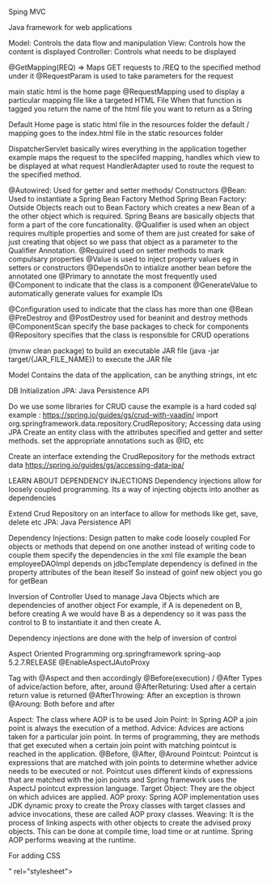 Sping MVC

Java framework for web applications 

Model: Controls the data flow and manipulation
View: Controls how the content is displayed
Controller: Controls what needs to be displayed


@GetMapping(REQ) => Maps GET requests to /REQ to the specified method under it
@RequestParam is used to take parameters for the request

main static html is the home page
@RequestMapping used to display a particular mapping file like a targeted HTML File
When that function is tagged you return the name of the html file you want to return as a String

Default Home page is static html file in the resources folder
the default / mapping goes to the index.html file in the static resources folder

DispatcherServlet basically wires everything in the application together 
example maps the request to the speciifed mapping, handles which view to be displayed at what request
HandlerAdapter used to route the request to the specified method.


@Autowired: Used for getter and setter methods/ Constructors
@Bean: Used to instantiate a Spring Bean Factory Method
Spring Bean Factory: Outside Objects reach out to Bean Factory which creates a new Bean of a the other object which is required.
Spring Beans are basically objects that form a part of the core funcationality.
@Qualifier is used when an object requires multiple properties and some of them are just created for sake of just creating that object so we pass that object as a parameter to the Qualifier Annotation.
@Required used on setter methods to mark compulsary properties
@Value is used to inject property values eg in setters or constructors
@DependsOn to intialize another bean before the annotated one
@Primary to annotate the most frequently used @Component to indicate that the class is a component
@GenerateValue to automatically generate values for example IDs

@Configuration used to indicate that the class has more than one @Bean
@PreDestroy and @PostDestroy used for beaninit and destroy methods
@ComponentScan specify the base packages to check for components
@Repository specifies that the class is responsible for CRUD operations

(mvnw clean package) to build an executable JAR file 
(java -jar target/{JAR_FILE_NAME}) to execute the JAR file

Model Contains the data of the application, can be anything strings, int etc

DB Initialization
JPA: Java Persistence API


Do we use some libraries for CRUD cause the example is a hard coded sql example  : https://spring.io/guides/gs/crud-with-vaadin/
import org.springframework.data.repository.CrudRepository;
Accessing data using JPA
Create an entity class with the attributes specified and getter and setter methods. 
set the appropriate annotations such as @ID, etc

Create an interface extending the CrudRepository for the methods extract data
https://spring.io/guides/gs/accessing-data-jpa/

LEARN ABOUT DEPENDENCY INJECTIONS
Dependency injections allow for loosely coupled programming. Its a way of injecting objects into another as dependencies

Extend Crud Repository on an interface to allow for methods like get, save, delete etc
JPA: Java Persistence API

Dependency Injections:
Design patten to make code loosely coupled
For objects or methods that depend on one another instead of writing code to couple them specify the dependencies in the xml file example the bean employeeDAOImpl depends on jdbcTemplate
dependency is defined in the property attributes of the bean iteself 
So instead of goinf new object you go for getBean


Inversion of Controller 
Used to manage Java Objects which are dependencies of another object
For example, if A is depenedent on B, before creating A we would have B as a dependency so it was pass the control to B to instantiate it and then create A.

Dependency injections are done with the help of inversion of control

Aspect Oriented Programming
<dependency>
    <groupId>org.springframework</groupId>
    <artifactId>spring-aop</artifactId>
    <version>5.2.7.RELEASE</version>
</dependency>
@EnableAspectJAutoProxy

Tag with @Aspect and then accordingly @Before(execution) / @After
Types of advice/action before, after, around
@AfterReturing: Used after a certain return value is returned
@AfterThrowing: After an exception is thrown
@Aroung: Both before and after 


Aspect: The class where AOP is to be used
Join Point:  In Spring AOP a join point is always the execution of a method.
Advice: Advices are actions taken for a particular join point. In terms of programming, they are methods that get executed when a certain join point with matching pointcut is reached in the application. @Before, @After, @Around
Pointcut: Pointcut is expressions that are matched with join points to determine whether advice needs to be executed or not. Pointcut uses different kinds of expressions that are matched with the join points and Spring framework uses the AspectJ pointcut expression language.
Target Object: They are the object on which advices are applied. 
AOP proxy: Spring AOP implementation uses JDK dynamic proxy to create the Proxy classes with target classes and advice invocations, these are called AOP proxy classes. 
Weaving: It is the process of linking aspects with other objects to create the advised proxy objects. This can be done at compile time, load time or at runtime. Spring AOP performs weaving at the runtime.




For adding CSS
<link href="<c:url value="Path to file" />" rel="stylesheet">
